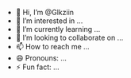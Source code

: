 - 👋 Hi, I’m @Glkziin
- 👀 I’m interested in ...
- 🌱 I’m currently learning ...
- 💞️ I’m looking to collaborate on ...
- 📫 How to reach me ...
- 😄 Pronouns: ...
- ⚡ Fun fact: ...

<!---
Glkziin/Glkziin is a ✨ special ✨ repository because its `README.md` (this file) appears on your GitHub profile.
You can click the Preview link to take a look at your changes.
--->
